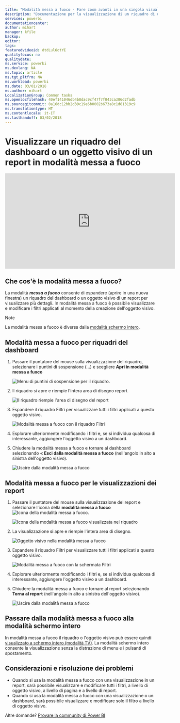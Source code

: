 ```yaml
---
title: "Modalità messa a fuoco - Fare zoom avanti in una singola visualizzazione per visualizzare altri dettagli."
description: "Documentazione per la visualizzazione di un riquadro di un dashboard o di visualizzazioni di un report di Power BI in modalità messa a fuoco o apri nuova finestra."
services: powerbi
documentationcenter: 
author: mihart
manager: kfile
backup: 
editor: 
tags: 
featuredvideoid: dtdLul6otYE
qualityfocus: no
qualitydate: 
ms.service: powerbi
ms.devlang: NA
ms.topic: article
ms.tgt_pltfrm: NA
ms.workload: powerbi
ms.date: 03/01/2018
ms.author: mihart
LocalizationGroup: Common tasks
ms.openlocfilehash: 40ef141046db4b8dac9cf47f7f043ca306d2fadb
ms.sourcegitcommit: 0a16dc12bb2d39c19e6b0002b673a8c1d81319c9
ms.translationtype: HT
ms.contentlocale: it-IT
ms.lasthandoff: 03/02/2018
---
```

# <a name="display-a-dashboard-tile-or-report-visual-in-focus-mode"></a>Visualizzare un riquadro del dashboard o un oggetto visivo di un report in modalità messa a fuoco
<iframe width="560" height="315" src="https://www.youtube.com/embed/dtdLul6otYE" frameborder="0" allowfullscreen></iframe>


## <a name="what-is-focus-mode"></a>Che cos'è la modalità messa a fuoco?
La modalità ***messa a fuoco*** consente di espandere (aprire in una nuova finestra) un riquadro del dashboard o un oggetto visivo di un report per visualizzare più dettagli.  In modalità messa a fuoco è possibile visualizzare e modificare i filtri applicati al momento della creazione dell'oggetto visivo.  

> [!NOTE]
> La modalità messa a fuoco è diversa dalla [modalità schermo intero](service-fullscreen-mode.md).
> 
## <a name="focus-mode-for-dashboard-tiles"></a>Modalità messa a fuoco per riquadri del dashboard
1. Passare il puntatore del mouse sulla visualizzazione del riquadro, selezionare i puntini di sospensione (...) e scegliere **Apri in modalità messa a fuoco** 

    ![Menu di puntini di sospensione per il riquadro](media/service-focus-mode/power-bi-dashboard-focus-mode.png).
   
2. Il riquadro si apre e riempie l'intera area di disegno report. 

   ![Il riquadro riempie l'area di disegno del report](media/service-focus-mode/power-bi-tile-focus.png)

3. Espandere il riquadro Filtri per visualizzare tutti i filtri applicati a questo oggetto visivo.
   
   ![Modalità messa a fuoco con il riquadro Filtri](media/service-focus-mode/power-bi-focus-filters.png)

4. Esplorare ulteriormente modificando i filtri e, se si individua qualcosa di interessante, aggiungere l'oggetto visivo a un dashboard.

5. Chiudere la modalità messa a fuoco e tornare al dashboard selezionando **< Esci dalla modalità messa a fuoco** (nell'angolo in alto a sinistra dell'oggetto visivo).
   
    ![Uscire dalla modalità messa a fuoco](media/service-focus-mode/power-bi-tile-exit-focus.png)    


## <a name="focus-mode-for-report-visualizations"></a>Modalità messa a fuoco per le visualizzazioni dei report

1. Passare il puntatore del mouse sulla visualizzazione del report e selezionare l'icona della **modalità messa a fuoco** ![Icona della modalità messa a fuoco](media/service-focus-mode/pbi_popout.jpg).  
   
   ![Icona della modalità messa a fuoco visualizzata nel riquadro](media/service-focus-mode/power-bi-hover-focus.png)
2. La visualizzazione si apre e riempie l'intera area di disegno. 

   
   ![Oggetto visivo nella modalità messa a fuoco](media/service-focus-mode/power-bi-display-focus-newer2.png)
3. Espandere il riquadro Filtri per visualizzare tutti i filtri applicati a questo oggetto visivo.
   
   ![Modalità messa a fuoco con la schermata Filtri](media/service-focus-mode/power-bi-display-focus-filters.png)
4. Esplorare ulteriormente modificando i filtri e, se si individua qualcosa di interessante, aggiungere l'oggetto visivo a un dashboard.   
5. Chiudere la modalità messa a fuoco e tornare al report selezionando **Torna al report** (nell'angolo in alto a sinistra dell'oggetto visivo). 
   
    ![Uscire dalla modalità messa a fuoco](media/service-focus-mode/power-bi-exit-focus-report.png)  

## <a name="go-from-focus-mode-to-full-screen-mode"></a>Passare dalla modalità messa a fuoco alla modalità schermo intero
In modalità messa a fuoco il riquadro o l'oggetto visivo può essere quindi [visualizzato a schermo intero (modalità TV)](service-fullscreen-mode.md). La modalità schermo intero consente la visualizzazione senza la distrazione di menu e i pulsanti di spostamento.

## <a name="considerations-and-troubleshooting"></a>Considerazioni e risoluzione dei problemi
* Quando si usa la modalità messa a fuoco con una visualizzazione in un report, sarà possibile visualizzare e modificare tutti i filtri, a livello di oggetto visivo, a livello di pagina e a livello di report.    
* Quando si usa la modalità messa a fuoco con una visualizzazione o un dashboard, sarà possibile visualizzare e modificare solo il filtro a livello di oggetto visivo.

Altre domande? [Provare la community di Power BI](http://community.powerbi.com/)

